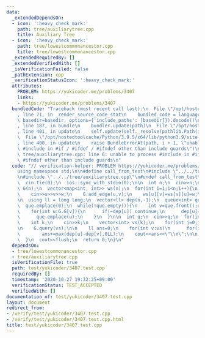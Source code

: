 ```yaml
---
data:
  _extendedDependsOn:
  - icon: ':heavy_check_mark:'
    path: tree/auxiliarytree.cpp
    title: Auxiliary Tree
  - icon: ':heavy_check_mark:'
    path: tree/lowestcommonancestor.cpp
    title: tree/lowestcommonancestor.cpp
  _extendedRequiredBy: []
  _extendedVerifiedWith: []
  _isVerificationFailed: false
  _pathExtension: cpp
  _verificationStatusIcon: ':heavy_check_mark:'
  attributes:
    PROBLEM: https://yukicoder.me/problems/3407
    links:
    - https://yukicoder.me/problems/3407
  bundledCode: "Traceback (most recent call last):\n  File \"/opt/hostedtoolcache/Python/3.9.5/x64/lib/python3.9/site-packages/onlinejudge_verify/documentation/build.py\"\
    , line 71, in _render_source_code_stat\n    bundled_code = language.bundle(stat.path,\
    \ basedir=basedir, options={'include_paths': [basedir]}).decode()\n  File \"/opt/hostedtoolcache/Python/3.9.5/x64/lib/python3.9/site-packages/onlinejudge_verify/languages/cplusplus.py\"\
    , line 187, in bundle\n    bundler.update(path)\n  File \"/opt/hostedtoolcache/Python/3.9.5/x64/lib/python3.9/site-packages/onlinejudge_verify/languages/cplusplus_bundle.py\"\
    , line 401, in update\n    self.update(self._resolve(pathlib.Path(included), included_from=path))\n\
    \  File \"/opt/hostedtoolcache/Python/3.9.5/x64/lib/python3.9/site-packages/onlinejudge_verify/languages/cplusplus_bundle.py\"\
    , line 400, in update\n    raise BundleErrorAt(path, i + 1, \"unable to process\
    \ #include in #if / #ifdef / #ifndef other than include guards\")\nonlinejudge_verify.languages.cplusplus_bundle.BundleErrorAt:\
    \ tree/auxiliarytree.cpp: line 6: unable to process #include in #if / #ifdef /\
    \ #ifndef other than include guards\n"
  code: "// verification-helper: PROBLEM https://yukicoder.me/problems/3407\n\n#include<bits/stdc++.h>\n\
    using namespace std;\n\n#define call_from_test\n#include \"../../tree/lowestcommonancestor.cpp\"\
    \n#include \"../../tree/auxiliarytree.cpp\"\n#undef call_from_test\n\nsigned main(){\n\
    \  cin.tie(0);\n  ios::sync_with_stdio(0);\n\n  int n;\n  cin>>n;\n\n  AuxiliaryTree\
    \ G(n);\n  vector<map<int, int>> ws(n);\n  for(int i=1;i<n;i++){\n    int u,v,w;\n\
    \    cin>>u>>v>>w;\n    G.add_edge(u,v);\n    ws[u][v]=ws[v][u]=w;\n  }\n  G.build();\n\
    \n  using ll = long long;\n  vector<ll> dep(n,-1);\n  queue<int> que;\n  dep[0]=0;\n\
    \  que.emplace(0);\n  while(!que.empty()){\n    int v=que.front();que.pop();\n\
    \    for(int u:G.G[v]){\n      if(~dep[u]) continue;\n      dep[u]=dep[v]+ws[v][u];\n\
    \      que.emplace(u);\n    }\n  }\n\n  int q;\n  cin>>q;\n  for(int i=0;i<q;i++){\n\
    \    int k;\n    cin>>k;\n    vector<int> vs(k);\n    for(int j=0;j<k;j++) cin>>vs[j];\n\
    \n    G.query(vs);\n\n    ll ans=0;\n    for(int v:vs)\n      for(int u:G.T[v])\n\
    \        ans+=max(dep[u]-dep[v],0LL);\n    cout<<ans<<\"\\n\";\n\n    G.clear(vs);\n\
    \  }\n  cout<<flush;\n  return 0;\n}\n"
  dependsOn:
  - tree/lowestcommonancestor.cpp
  - tree/auxiliarytree.cpp
  isVerificationFile: true
  path: test/yukicoder/3407.test.cpp
  requiredBy: []
  timestamp: '2020-10-27 19:32:25+09:00'
  verificationStatus: TEST_ACCEPTED
  verifiedWith: []
documentation_of: test/yukicoder/3407.test.cpp
layout: document
redirect_from:
- /verify/test/yukicoder/3407.test.cpp
- /verify/test/yukicoder/3407.test.cpp.html
title: test/yukicoder/3407.test.cpp
---
```

